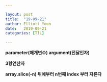 ```yaml
---

layout: post
title:  "19-09-21"
author: Elliott Yoon
date:   2019-09-21
categories: [TIL]

---
```




**parameter(매개변수) argument(전달인자)**

**3항연산자**

**array.slice(-n)  뒤에부터 n번째 index 부터 자른다**

